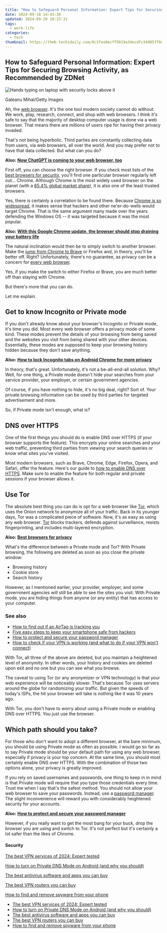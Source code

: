 ```yaml
---
title: "How to Safeguard Personal Information: Expert Tips for Securing Browsing Activity, as Recommended by ZDNet"
date: 2024-09-18 14:43:38
updated: 2024-09-20 10:23:31
tags:
  - work-life
categories:
  - tech
thumbnail: https://thmb.techidaily.com/8c3fea9ecff5819a34ecdfc34985ff0e7d79f6ba1ec716878a66fd43b24d77e8.jpg
---
```


## How to Safeguard Personal Information: Expert Tips for Securing Browsing Activity, as Recommended by ZDNet

![Hands typing on laptop with security locks above it](https://www.zdnet.com/a/img/resize/91aa4849fd23eeb83bb44efa1771a6297999e0cc/2023/02/28/30dbc73f-cc0e-4d3f-9ac2-260e55f04f28/gettyimages-1350595566.jpg?auto=webp&width=1280)

Galeanu Mihai/Getty Images

Ah, the [web browser](https://www.zdnet.com/home-and-office/work-life/no-browser-is-perfect-whats-a-user-to-do/). It's the one tool modern society cannot do without. We work, play, research, connect, and shop with web browsers. I think it's safe to say that the majority of desktop computer usage is done via a web browser. That means there are millions of users ripe for having their privacy invaded.

That's not being hyperbolic. Third parties are constantly collecting data from users, via web browsers, all over the world. And you may prefer not to have that data collected. But what can you do? 

**Also:** [**Now ChatGPT is coming to your web browser, too**](https://www.zdnet.com/article/now-chatgpt-is-coming-to-your-web-browser-too/)

First off, you can choose the right browser. If you check most lists of the [best browsers for security](https://www.zdnet.com/article/best-browser-for-privacy/), you'll find one particular browser regularly left out… Chrome. Although Chrome is the most widely used browser on the planet (with a [65.4% global market share](https://gs.statcounter.com/browser-market-share)), it is also one of the least trusted browsers. 

Yes, there is certainly a correlation to be found there. Because [Chrome is so widespread](https://www.zdnet.com/home-and-office/networking/whats-the-most-popular-web-browser-in-2022/), it makes sense that hackers and other ne'er-do-wells would target Chrome. That is the same argument many made over the years defending the Windows OS -- it was targeted because it was the most popular.

**Also:** [**With this Google Chrome update, the browser should stop draining your battery life**](https://www.zdnet.com/article/with-this-google-chrome-update-the-browser-should-stop-draining-your-battery-life/)

The natural inclination would then be to simply switch to another browser. Make the [jump from Chrome to Brave](https://www.zdnet.com/article/google-chrome-rival-brave-reports-another-big-jump-in-users/) or Firefox and, in theory, you'll be better off. Right? Unfortunately, there's no guarantee, as privacy can be a concern for [every web browser](https://www.zdnet.com/home-and-office/work-life/no-browser-is-perfect-whats-a-user-to-do/). 

Yes, if you make the switch to either Firefox or Brave, you are much better off than staying with Chrome. 

But there's more that you can do.

Let me explain.

## Get to know Incognito or Private mode

If you don't already know about your browser's Incognito or Private mode, it's time you did. Most every web browser offers a privacy mode of some kind. These modes prevent the details of your browsing from being saved and the websites you visit from being shared with your other devices. Essentially, these modes are supposed to keep your browsing history hidden because they don't save anything.

**Also:** [**How to lock Incognito tabs on Android Chrome for more privacy**](https://www.zdnet.com/article/how-to-lock-active-incognito-tabs-on-android-chrome-for-more-privacy/)

In theory, that's great. Unfortunately, it's not a be-all-end-all solution. Why? Well, for one thing, a Private mode doesn't hide your searches from your service provider, your employer, or certain government agencies. 

Of course, if you have nothing to hide, it's no big deal, right? Sort of. Your private browsing information can be used by third parties for targeted advertisement and more. 

So, if Private mode isn't enough, what is?

## DNS over HTTPS

One of the first things you should do is enable DNS over HTTPS (if your browser supports the feature). This encrypts your online searches and your web traffic, preventing third parties from viewing your search queries or know what sites you've visited. 

Most modern browsers, such as Brave, Chrome, Edge, Firefox, Opera, and Safari, offer the feature. Here's our guide to [how to enable DNS over HTTPS](https://www.zdnet.com/article/dns-over-https-will-eventually-roll-out-in-all-major-browsers-despite-isp-opposition/). Make sure to enable the feature for both regular and private sessions if your browser allows it. 

## Use Tor

The absolute best thing you can do is opt for a web browser like [Tor](https://www.zdnet.com/article/tors-latest-release-makes-it-easier-to-find-secure-onion-services/), which uses the Onion network to anonymize all of your traffic. Back in its younger days, Tor was a complicated piece of software. Now, it's as easy as using any web browser. [Tor](https://www.torproject.org/) blocks trackers, defends against surveillance, resists fingerprinting, and includes multi-layered encryption. 

**Also:** [**Best browsers for privacy**](https://www.zdnet.com/article/best-browser-for-privacy/)

What's the difference between a Private mode and Tor? With Private browsing, the following are deleted as soon as you close the private window:

* Browsing history
* Cookie store
* Search history

However, as I mentioned earlier, your provider, employer, and some government agencies will still be able to see the sites you visit. With Private mode, you are hiding things from anyone (or any entity) that has access to your computer. 

### See also

* [How to find out if an AirTag is tracking you](https://www.zdnet.com/article/how-to-find-out-if-an-airtag-is-tracking-you/)
* [Five easy steps to keep your smartphone safe from hackers](https://www.zdnet.com/article/five-easy-steps-to-keep-your-smartphone-safe-from-hackers/)
* [How to protect and secure your password manager](https://www.zdnet.com/article/how-to-protect-and-secure-your-password-manager/)
* [How to check if your VPN is working (and what to do if your VPN won't connect)](https://www.zdnet.com/article/how-to-check-if-your-vpn-is-working-and-what-to-do-if-your-vpn-wont-connect/)

With Tor, all three of the above are deleted, but you maintain a heightened level of anonymity. In other words, your history and cookies are deleted upon exit and no one but you can see what you browse.

The caveat to using Tor (or any anonymizer or VPN technology) is that your web experience will be noticeably slower. That's because Tor uses servers around the globe for randomizing your traffic. But given the speeds of today's ISPs, the hit your browser will take is nothing like it was 10 years ago.

With Tor, you don't have to worry about using a Private mode or enabling DNS over HTTPS. You just use the browser. 

## Which path should you take?

For those who don't want to adopt a different browser, at the bare minimum, you should be using Private mode as often as possible. I would go so far as to say Private mode should be your default path for using any web browser, especially if privacy is your top concern. At the same time, you should most certainly enable DNS over HTTPS. With the combination of those two options alone, your privacy is greatly improved.

If you rely on saved usernames and passwords, one thing to keep in in mind is that Private mode will require that you type those credentials every time. Trust me when I say that's the safest method. You should not allow your web browser to save your passwords. Instead, use a [password manager](https://www.zdnet.com/article/best-password-manager/). The slight inconvenience will reward you with considerably heightened security for your accounts.

**Also:** [**How to protect and secure your password manager**](https://www.zdnet.com/article/how-to-protect-and-secure-your-password-manager/)

However, if you really want to get the most bang for your buck, drop the browser you are using and switch to Tor. It's not perfect but it's certainly a lot safer than the likes of Chrome.

#### Security

[The best VPN services of 2024: Expert tested](https://www.zdnet.com/article/best-vpn/ "The best VPN services of 2024: Expert tested")

[How to turn on Private DNS Mode on Android (and why you should)](https://www.zdnet.com/article/how-to-turn-on-private-dns-mode-on-android-and-why-you-should/ "How to turn on Private DNS Mode on Android (and why you should)")

[The best antivirus software and apps you can buy](https://www.zdnet.com/article/best-antivirus/ "The best antivirus software and apps you can buy")

[The best VPN routers you can buy](https://www.zdnet.com/article/best-vpn-router/ "The best VPN routers you can buy")

[How to find and remove spyware from your phone](https://www.zdnet.com/article/how-to-find-and-remove-spyware-from-your-phone/ "How to find and remove spyware from your phone")

* [The best VPN services of 2024: Expert tested](https://www.zdnet.com/article/best-vpn/ "The best VPN services of 2024: Expert tested")
* [How to turn on Private DNS Mode on Android (and why you should)](https://www.zdnet.com/article/how-to-turn-on-private-dns-mode-on-android-and-why-you-should/ "How to turn on Private DNS Mode on Android (and why you should)")
* [The best antivirus software and apps you can buy](https://www.zdnet.com/article/best-antivirus/ "The best antivirus software and apps you can buy")
* [The best VPN routers you can buy](https://www.zdnet.com/article/best-vpn-router/ "The best VPN routers you can buy")
* [How to find and remove spyware from your phone](https://www.zdnet.com/article/how-to-find-and-remove-spyware-from-your-phone/ "How to find and remove spyware from your phone")

<ins class="adsbygoogle"
     style="display:block"
     data-ad-format="autorelaxed"
     data-ad-client="ca-pub-7571918770474297"
     data-ad-slot="1223367746"></ins>



<ins class="adsbygoogle"
     style="display:block"
     data-ad-client="ca-pub-7571918770474297"
     data-ad-slot="8358498916"
     data-ad-format="auto"
     data-full-width-responsive="true"></ins>
